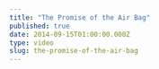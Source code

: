 ```yaml
---
title: "The Promise of the Air Bag"
published: true
date: 2014-09-15T01:00:00.000Z
type: video
slug: the-promise-of-the-air-bag
---
```

